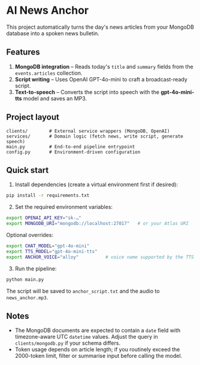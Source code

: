 # AI News Anchor

This project automatically turns the day's news articles from your MongoDB database into a spoken news bulletin.

## Features

1. **MongoDB integration** – Reads today's `title` and `summary` fields from the `events.articles` collection.
2. **Script writing** – Uses OpenAI GPT-4o-mini to craft a broadcast-ready script.
3. **Text-to-speech** – Converts the script into speech with the **gpt-4o-mini-tts** model and saves an MP3.

## Project layout

```
clients/        # External service wrappers (MongoDB, OpenAI)
services/       # Domain logic (fetch news, write script, generate speech)
main.py         # End-to-end pipeline entrypoint
config.py       # Environment-driven configuration
```

## Quick start

1. Install dependencies (create a virtual environment first if desired):

```bash
pip install -r requirements.txt
```

2. Set the required environment variables:

```bash
export OPENAI_API_KEY="sk-…"
export MONGODB_URI="mongodb://localhost:27017"   # or your Atlas URI
```

Optional overrides:

```bash
export CHAT_MODEL="gpt-4o-mini"
export TTS_MODEL="gpt-4o-mini-tts"
export ANCHOR_VOICE="alloy"          # voice name supported by the TTS model
```

3. Run the pipeline:

```bash
python main.py
```

The script will be saved to `anchor_script.txt` and the audio to `news_anchor.mp3`.

## Notes

- The MongoDB documents are expected to contain a `date` field with timezone-aware UTC `datetime` values. Adjust the query in `clients/mongodb.py` if your schema differs.
- Token usage depends on article length; if you routinely exceed the 2000-token limit, filter or summarise input before calling the model.
